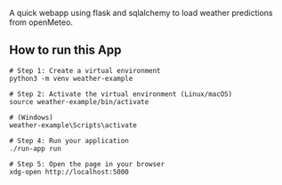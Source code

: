 A quick webapp using flask and sqlalchemy to load weather predictions from openMeteo.

## How to run this App

```
# Step 1: Create a virtual environment
python3 -m venv weather-example

# Step 2: Activate the virtual environment (Linux/macOS)
source weather-example/bin/activate

# (Windows)
weather-example\Scripts\activate

# Step 4: Run your application
./run-app run

# Step 5: Open the page in your browser
xdg-open http://localhost:5000
```

